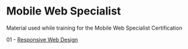 # Mobile Web Specialist
Material used while training for the Mobile Web Specialist Certification

01 - [Responsive Web Design](https://www.udacity.com/course/responsive-web-design-fundamentals--ud893)

